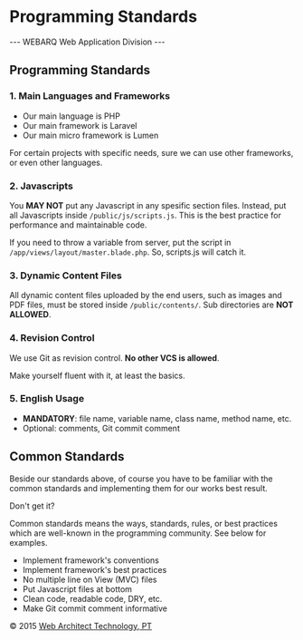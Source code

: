 # Programming Standards
--- WEBARQ Web Application Division ---

## Programming Standards

### 1. Main Languages and Frameworks
* Our main language is PHP
* Our main framework is Laravel
* Our main micro framework is Lumen

For certain projects with specific needs, sure we can use other frameworks, or even other languages.

### 2. Javascripts

You **MAY NOT** put any Javascript in any spesific section files. Instead, put all Javascripts inside `/public/js/scripts.js`. This is the best practice for performance and maintainable code.

If you need to throw a variable from server, put the script in `/app/views/layout/master.blade.php`. So, scripts.js will catch it.

### 3. Dynamic Content Files

All dynamic content files uploaded by the end users, such as images and PDF files, must be stored inside `/public/contents/`. Sub directories are **NOT ALLOWED**.

### 4. Revision Control
We use Git as revision control. **No other VCS is allowed**.

Make yourself fluent with it, at least the basics.

### 5. English Usage
* **MANDATORY**: file name, variable name, class name, method name, etc.
* Optional: comments, Git commit comment

## Common Standards
Beside our standards above, of course you have to be familiar with the common standards and implementing them for our works best result.

Don't get it?

Common standards means the ways, standards, rules, or best practices which are well-known in the programming community. See below for examples.

* Implement framework's conventions
* Implement framework's best practices
* No multiple line on View (MVC) files
* Put Javascript files at bottom
* Clean code, readable code, DRY, etc.
* Make Git commit comment informative

&copy; 2015 [Web Architect Technology, PT](http://www.webarq.com/)